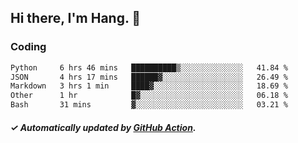 ## Hi there, I'm Hang. 👋

### Coding

<!--START_SECTION:waka-->

```txt
Python     6 hrs 46 mins   ██████████▒░░░░░░░░░░░░░░   41.84 %
JSON       4 hrs 17 mins   ██████▓░░░░░░░░░░░░░░░░░░   26.49 %
Markdown   3 hrs 1 min     ████▓░░░░░░░░░░░░░░░░░░░░   18.69 %
Other      1 hr            █▓░░░░░░░░░░░░░░░░░░░░░░░   06.18 %
Bash       31 mins         ▓░░░░░░░░░░░░░░░░░░░░░░░░   03.21 %
```

<!--END_SECTION:waka-->

##### ✓ Automatically updated by [GitHub Action](https://github.com/huhuhang/huhuhang/actions).

